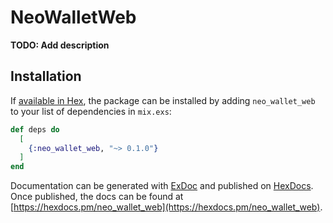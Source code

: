 # NeoWalletWeb

**TODO: Add description**

## Installation

If [available in Hex](https://hex.pm/docs/publish), the package can be installed
by adding `neo_wallet_web` to your list of dependencies in `mix.exs`:

```elixir
def deps do
  [
    {:neo_wallet_web, "~> 0.1.0"}
  ]
end
```

Documentation can be generated with [ExDoc](https://github.com/elixir-lang/ex_doc)
and published on [HexDocs](https://hexdocs.pm). Once published, the docs can
be found at [https://hexdocs.pm/neo_wallet_web](https://hexdocs.pm/neo_wallet_web).

